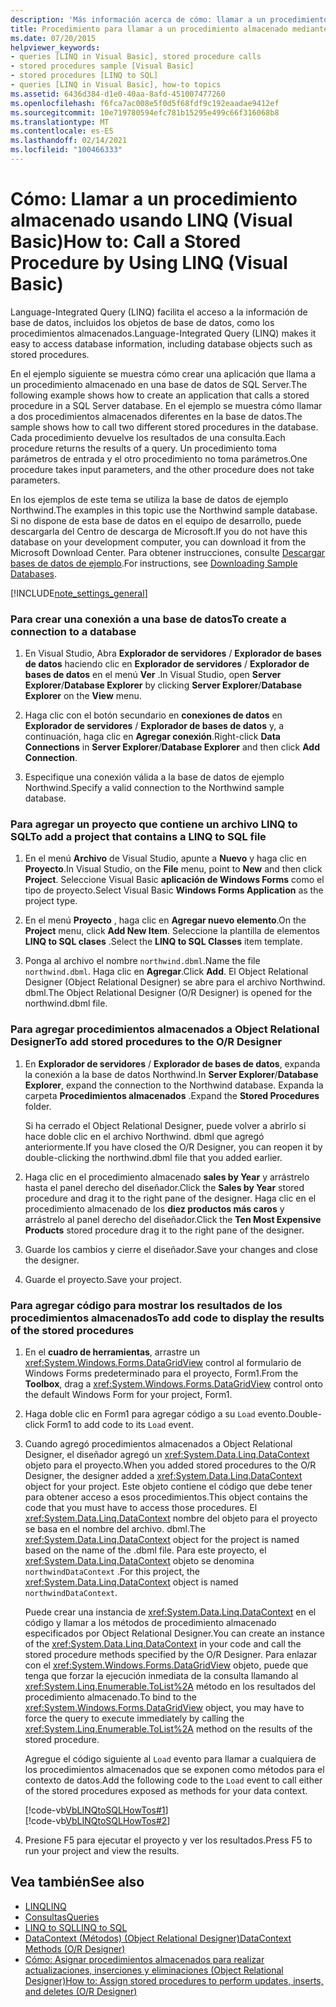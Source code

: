 ```yaml
---
description: 'Más información acerca de cómo: llamar a un procedimiento almacenado mediante LINQ (Visual Basic)'
title: Procedimiento para llamar a un procedimiento almacenado mediante LINQ
ms.date: 07/20/2015
helpviewer_keywords:
- queries [LINQ in Visual Basic], stored procedure calls
- stored procedures sample [Visual Basic]
- stored procedures [LINQ to SQL]
- queries [LINQ in Visual Basic], how-to topics
ms.assetid: 6436d384-d1e0-40aa-8afd-451007477260
ms.openlocfilehash: f6fca7ac008e5f0d5f68fdf9c192eaadae9412ef
ms.sourcegitcommit: 10e719780594efc781b15295e499c66f316068b8
ms.translationtype: MT
ms.contentlocale: es-ES
ms.lasthandoff: 02/14/2021
ms.locfileid: "100466333"
---
```

# <a name="how-to-call-a-stored-procedure-by-using-linq-visual-basic"></a><span data-ttu-id="12db3-103">Cómo: Llamar a un procedimiento almacenado usando LINQ (Visual Basic)</span><span class="sxs-lookup"><span data-stu-id="12db3-103">How to: Call a Stored Procedure by Using LINQ (Visual Basic)</span></span>

<span data-ttu-id="12db3-104">Language-Integrated Query (LINQ) facilita el acceso a la información de base de datos, incluidos los objetos de base de datos, como los procedimientos almacenados.</span><span class="sxs-lookup"><span data-stu-id="12db3-104">Language-Integrated Query (LINQ) makes it easy to access database information, including database objects such as stored procedures.</span></span>  
  
 <span data-ttu-id="12db3-105">En el ejemplo siguiente se muestra cómo crear una aplicación que llama a un procedimiento almacenado en una base de datos de SQL Server.</span><span class="sxs-lookup"><span data-stu-id="12db3-105">The following example shows how to create an application that calls a stored procedure in a SQL Server database.</span></span> <span data-ttu-id="12db3-106">En el ejemplo se muestra cómo llamar a dos procedimientos almacenados diferentes en la base de datos.</span><span class="sxs-lookup"><span data-stu-id="12db3-106">The sample shows how to call two different stored procedures in the database.</span></span> <span data-ttu-id="12db3-107">Cada procedimiento devuelve los resultados de una consulta.</span><span class="sxs-lookup"><span data-stu-id="12db3-107">Each procedure returns the results of a query.</span></span> <span data-ttu-id="12db3-108">Un procedimiento toma parámetros de entrada y el otro procedimiento no toma parámetros.</span><span class="sxs-lookup"><span data-stu-id="12db3-108">One procedure takes input parameters, and the other procedure does not take parameters.</span></span>  
  
 <span data-ttu-id="12db3-109">En los ejemplos de este tema se utiliza la base de datos de ejemplo Northwind.</span><span class="sxs-lookup"><span data-stu-id="12db3-109">The examples in this topic use the Northwind sample database.</span></span> <span data-ttu-id="12db3-110">Si no dispone de esta base de datos en el equipo de desarrollo, puede descargarla del Centro de descarga de Microsoft.</span><span class="sxs-lookup"><span data-stu-id="12db3-110">If you do not have this database on your development computer, you can download it from the Microsoft Download Center.</span></span> <span data-ttu-id="12db3-111">Para obtener instrucciones, consulte [Descargar bases de datos de ejemplo](../../../../framework/data/adonet/sql/linq/downloading-sample-databases.md).</span><span class="sxs-lookup"><span data-stu-id="12db3-111">For instructions, see [Downloading Sample Databases](../../../../framework/data/adonet/sql/linq/downloading-sample-databases.md).</span></span>  
  
[!INCLUDE[note_settings_general](~/includes/note-settings-general-md.md)]  
  
### <a name="to-create-a-connection-to-a-database"></a><span data-ttu-id="12db3-112">Para crear una conexión a una base de datos</span><span class="sxs-lookup"><span data-stu-id="12db3-112">To create a connection to a database</span></span>  
  
1. <span data-ttu-id="12db3-113">En Visual Studio, Abra **Explorador de servidores** / **Explorador de bases de datos** haciendo clic en **Explorador de servidores** / **Explorador de bases de datos** en el menú **Ver** .</span><span class="sxs-lookup"><span data-stu-id="12db3-113">In Visual Studio, open **Server Explorer**/**Database Explorer** by clicking **Server Explorer**/**Database Explorer** on the **View** menu.</span></span>  
  
2. <span data-ttu-id="12db3-114">Haga clic con el botón secundario en **conexiones de datos** en **Explorador de servidores** / **Explorador de bases de datos** y, a continuación, haga clic en **Agregar conexión**.</span><span class="sxs-lookup"><span data-stu-id="12db3-114">Right-click **Data Connections** in **Server Explorer**/**Database Explorer** and then click **Add Connection**.</span></span>  
  
3. <span data-ttu-id="12db3-115">Especifique una conexión válida a la base de datos de ejemplo Northwind.</span><span class="sxs-lookup"><span data-stu-id="12db3-115">Specify a valid connection to the Northwind sample database.</span></span>  
  
### <a name="to-add-a-project-that-contains-a-linq-to-sql-file"></a><span data-ttu-id="12db3-116">Para agregar un proyecto que contiene un archivo LINQ to SQL</span><span class="sxs-lookup"><span data-stu-id="12db3-116">To add a project that contains a LINQ to SQL file</span></span>  
  
1. <span data-ttu-id="12db3-117">En el menú **Archivo** de Visual Studio, apunte a **Nuevo** y haga clic en **Proyecto**.</span><span class="sxs-lookup"><span data-stu-id="12db3-117">In Visual Studio, on the **File** menu, point to **New** and then click **Project**.</span></span> <span data-ttu-id="12db3-118">Seleccione Visual Basic **aplicación de Windows Forms** como el tipo de proyecto.</span><span class="sxs-lookup"><span data-stu-id="12db3-118">Select Visual Basic **Windows Forms Application** as the project type.</span></span>  
  
2. <span data-ttu-id="12db3-119">En el menú **Proyecto** , haga clic en **Agregar nuevo elemento**.</span><span class="sxs-lookup"><span data-stu-id="12db3-119">On the **Project** menu, click **Add New Item**.</span></span> <span data-ttu-id="12db3-120">Seleccione la plantilla de elementos **LINQ to SQL clases** .</span><span class="sxs-lookup"><span data-stu-id="12db3-120">Select the **LINQ to SQL Classes** item template.</span></span>  
  
3. <span data-ttu-id="12db3-121">Ponga al archivo el nombre `northwind.dbml`.</span><span class="sxs-lookup"><span data-stu-id="12db3-121">Name the file `northwind.dbml`.</span></span> <span data-ttu-id="12db3-122">Haga clic en **Agregar**.</span><span class="sxs-lookup"><span data-stu-id="12db3-122">Click **Add**.</span></span> <span data-ttu-id="12db3-123">El Object Relational Designer (Object Relational Designer) se abre para el archivo Northwind. dbml.</span><span class="sxs-lookup"><span data-stu-id="12db3-123">The Object Relational Designer (O/R Designer) is opened for the northwind.dbml file.</span></span>  
  
### <a name="to-add-stored-procedures-to-the-or-designer"></a><span data-ttu-id="12db3-124">Para agregar procedimientos almacenados a Object Relational Designer</span><span class="sxs-lookup"><span data-stu-id="12db3-124">To add stored procedures to the O/R Designer</span></span>  
  
1. <span data-ttu-id="12db3-125">En **Explorador de servidores** / **Explorador de bases de datos**, expanda la conexión a la base de datos Northwind.</span><span class="sxs-lookup"><span data-stu-id="12db3-125">In **Server Explorer**/**Database Explorer**, expand the connection to the Northwind database.</span></span> <span data-ttu-id="12db3-126">Expanda la carpeta **Procedimientos almacenados** .</span><span class="sxs-lookup"><span data-stu-id="12db3-126">Expand the **Stored Procedures** folder.</span></span>  
  
     <span data-ttu-id="12db3-127">Si ha cerrado el Object Relational Designer, puede volver a abrirlo si hace doble clic en el archivo Northwind. dbml que agregó anteriormente.</span><span class="sxs-lookup"><span data-stu-id="12db3-127">If you have closed the O/R Designer, you can reopen it by double-clicking the northwind.dbml file that you added earlier.</span></span>  
  
2. <span data-ttu-id="12db3-128">Haga clic en el procedimiento almacenado **sales by Year** y arrástrelo hasta el panel derecho del diseñador.</span><span class="sxs-lookup"><span data-stu-id="12db3-128">Click the **Sales by Year** stored procedure and drag it to the right pane of the designer.</span></span> <span data-ttu-id="12db3-129">Haga clic en el procedimiento almacenado de los **diez productos más caros** y arrástrelo al panel derecho del diseñador.</span><span class="sxs-lookup"><span data-stu-id="12db3-129">Click the **Ten Most Expensive Products** stored procedure drag it to the right pane of the designer.</span></span>  
  
3. <span data-ttu-id="12db3-130">Guarde los cambios y cierre el diseñador.</span><span class="sxs-lookup"><span data-stu-id="12db3-130">Save your changes and close the designer.</span></span>  
  
4. <span data-ttu-id="12db3-131">Guarde el proyecto.</span><span class="sxs-lookup"><span data-stu-id="12db3-131">Save your project.</span></span>  
  
### <a name="to-add-code-to-display-the-results-of-the-stored-procedures"></a><span data-ttu-id="12db3-132">Para agregar código para mostrar los resultados de los procedimientos almacenados</span><span class="sxs-lookup"><span data-stu-id="12db3-132">To add code to display the results of the stored procedures</span></span>  
  
1. <span data-ttu-id="12db3-133">En el **cuadro de herramientas**, arrastre un <xref:System.Windows.Forms.DataGridView> control al formulario de Windows Forms predeterminado para el proyecto, Form1.</span><span class="sxs-lookup"><span data-stu-id="12db3-133">From the **Toolbox**, drag a <xref:System.Windows.Forms.DataGridView> control onto the default Windows Form for your project, Form1.</span></span>  
  
2. <span data-ttu-id="12db3-134">Haga doble clic en Form1 para agregar código a su `Load` evento.</span><span class="sxs-lookup"><span data-stu-id="12db3-134">Double-click Form1 to add code to its `Load` event.</span></span>  
  
3. <span data-ttu-id="12db3-135">Cuando agregó procedimientos almacenados a Object Relational Designer, el diseñador agregó un <xref:System.Data.Linq.DataContext> objeto para el proyecto.</span><span class="sxs-lookup"><span data-stu-id="12db3-135">When you added stored procedures to the O/R Designer, the designer added a <xref:System.Data.Linq.DataContext> object for your project.</span></span> <span data-ttu-id="12db3-136">Este objeto contiene el código que debe tener para obtener acceso a esos procedimientos.</span><span class="sxs-lookup"><span data-stu-id="12db3-136">This object contains the code that you must have to access those procedures.</span></span> <span data-ttu-id="12db3-137">El <xref:System.Data.Linq.DataContext> nombre del objeto para el proyecto se basa en el nombre del archivo. dbml.</span><span class="sxs-lookup"><span data-stu-id="12db3-137">The <xref:System.Data.Linq.DataContext> object for the project is named based on the name of the .dbml file.</span></span> <span data-ttu-id="12db3-138">Para este proyecto, el <xref:System.Data.Linq.DataContext> objeto se denomina `northwindDataContext` .</span><span class="sxs-lookup"><span data-stu-id="12db3-138">For this project, the <xref:System.Data.Linq.DataContext> object is named `northwindDataContext`.</span></span>  
  
     <span data-ttu-id="12db3-139">Puede crear una instancia de <xref:System.Data.Linq.DataContext> en el código y llamar a los métodos de procedimiento almacenado especificados por Object Relational Designer.</span><span class="sxs-lookup"><span data-stu-id="12db3-139">You can create an instance of the <xref:System.Data.Linq.DataContext> in your code and call the stored procedure methods specified by the O/R Designer.</span></span> <span data-ttu-id="12db3-140">Para enlazar con el <xref:System.Windows.Forms.DataGridView> objeto, puede que tenga que forzar la ejecución inmediata de la consulta llamando al <xref:System.Linq.Enumerable.ToList%2A> método en los resultados del procedimiento almacenado.</span><span class="sxs-lookup"><span data-stu-id="12db3-140">To bind to the <xref:System.Windows.Forms.DataGridView> object, you may have to force the query to execute immediately by calling the <xref:System.Linq.Enumerable.ToList%2A> method on the results of the stored procedure.</span></span>  
  
     <span data-ttu-id="12db3-141">Agregue el código siguiente al `Load` evento para llamar a cualquiera de los procedimientos almacenados que se exponen como métodos para el contexto de datos.</span><span class="sxs-lookup"><span data-stu-id="12db3-141">Add the following code to the `Load` event to call either of the stored procedures exposed as methods for your data context.</span></span>  
  
     [!code-vb[VbLINQtoSQLHowTos#1](~/samples/snippets/visualbasic/VS_Snippets_VBCSharp/VbLINQtoSQLHowTos/VB/Form3.vb#1)]  
    [!code-vb[VbLINQtoSQLHowTos#2](~/samples/snippets/visualbasic/VS_Snippets_VBCSharp/VbLINQtoSQLHowTos/VB/Form3.vb#2)]  
  
4. <span data-ttu-id="12db3-142">Presione F5 para ejecutar el proyecto y ver los resultados.</span><span class="sxs-lookup"><span data-stu-id="12db3-142">Press F5 to run your project and view the results.</span></span>  
  
## <a name="see-also"></a><span data-ttu-id="12db3-143">Vea también</span><span class="sxs-lookup"><span data-stu-id="12db3-143">See also</span></span>

- [<span data-ttu-id="12db3-144">LINQ</span><span class="sxs-lookup"><span data-stu-id="12db3-144">LINQ</span></span>](index.md)
- [<span data-ttu-id="12db3-145">Consultas</span><span class="sxs-lookup"><span data-stu-id="12db3-145">Queries</span></span>](../../../language-reference/queries/index.md)
- [<span data-ttu-id="12db3-146">LINQ to SQL</span><span class="sxs-lookup"><span data-stu-id="12db3-146">LINQ to SQL</span></span>](../../../../framework/data/adonet/sql/linq/index.md)
- [<span data-ttu-id="12db3-147">DataContext (Métodos) (Object Relational Designer)</span><span class="sxs-lookup"><span data-stu-id="12db3-147">DataContext Methods (O/R Designer)</span></span>](/visualstudio/data-tools/datacontext-methods-o-r-designer)
- [<span data-ttu-id="12db3-148">Cómo: Asignar procedimientos almacenados para realizar actualizaciones, inserciones y eliminaciones (Object Relational Designer)</span><span class="sxs-lookup"><span data-stu-id="12db3-148">How to: Assign stored procedures to perform updates, inserts, and deletes (O/R Designer)</span></span>](/visualstudio/data-tools/how-to-assign-stored-procedures-to-perform-updates-inserts-and-deletes-o-r-designer)
